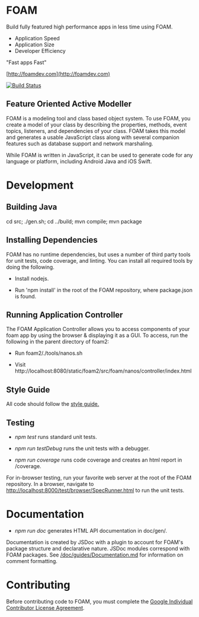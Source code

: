 # FOAM

Build fully featured high performance apps in less time using FOAM.

  * Application Speed
  * Application Size
  * Developer Efficiency

"Fast apps Fast"

[http://foamdev.com](http://foamdev.com)

[![Build Status](https://travis-ci.org/foam-framework/foam2.svg?branch=master)](https://travis-ci.org/foam-framework/foam2)

## Feature Oriented Active Modeller

FOAM is a modeling tool and class based object system.  To use FOAM,
you create a model of your class by describing the properties, methods,
event topics, listeners, and dependencies of your class.  FOAM takes
this model and generates a usable JavaScript class along with several
companion features such as database support and network marshaling.

While FOAM is written in JavaScript, it can be used to generate code
for any language or platform, including Android Java and iOS Swift.

# Development

## Building Java

cd src; ./gen.sh; cd ../build; mvn compile; mvn package

## Installing Dependencies

FOAM has no runtime dependencies, but uses a number of third party tools for
unit tests, code coverage, and linting.  You can install all required
tools by doing the following.

* Install nodejs.

* Run 'npm install' in the root of the FOAM repository, where
  package.json is found.

## Running Application Controller

The FOAM Application Controller allows you to access components of your foam 
app by using the browser & displaying it as a GUI. 
To access, run the following in the parent directory of foam2:

* Run foam2/./tools/nanos.sh

* Visit http://localhost:8080/static/foam2/src/foam/nanos/controller/index.html

## Style Guide

All code should follow the [style guide.](doc/guides/StyleGuide.md)

## Testing

* _npm test_ runs standard unit tests.

* _npm run testDebug_ runs the unit tests with a debugger.

* _npm run coverage_ runs code coverage and creates an html report in /coverage.

For in-browser testing, run your favorite web server at the root of the FOAM
repository. In a browser, navigate to
[http://localhost:8000/test/browser/SpecRunner.html](http://localhost:8000/test/browser/SpecRunner.html)
to run the unit tests.

# Documentation

* _npm run doc_ generates HTML API documentation in doc/gen/.

Documentation is created by JSDoc with a plugin to account for FOAM's package
structure and declarative nature. JSDoc modules correspond with FOAM packages.
See [/doc/guides/Documentation.md](/doc/guides/Documentation.md) for information on comment
formatting.

# Contributing

Before contributing code to FOAM, you must complete the [Google Individual Contributor License Agreement](https://cla.developers.google.com/about/google-individual?csw=1).
